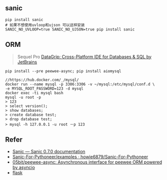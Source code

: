 
## sanic

```
pip install sanic
# 如果不想使用uvloop和ujson 可以这样安装
SANIC_NO_UVLOOP=true SANIC_NO_UJSON=true pip install sanic
```

## ORM
> Sequel Pro
> [DataGrip: Cross-Platform IDE for Databases & SQL by JetBrains](https://www.jetbrains.com/datagrip/)

```
pip install --pre peewee-async; pip install aiomysql

//https://hub.docker.com/_/mysql/
docker run --name mysql -p 3306:3306 -v ~/mysql:/etc/mysql/conf.d \
-e MYSQL_ROOT_PASSWORD=123 -d mysql
docker exec -ti mysql bash
mysql -u root -p 
> 123
> select version();
> show databases;
> create database test;
> drop database test;
> mysql -h 127.0.0.1 -u root －p 123
```

## Refer

* [Sanic — Sanic 0.7.0 documentation](https://sanic.readthedocs.io/en/latest/)
* [Sanic-For-Pythoneer/examples · howie6879/Sanic-For-Pythoneer](https://github.com/howie6879/Sanic-For-Pythoneer/tree/master/examples)
* [05bit/peewee-async: Asynchronous interface for peewee ORM powered by asyncio](https://github.com/05bit/peewee-async)
* [flask](https://github.com/project-hopkins/Westworld/tree/11694faed3c4d39202154e31dba2cd70c991f9be)